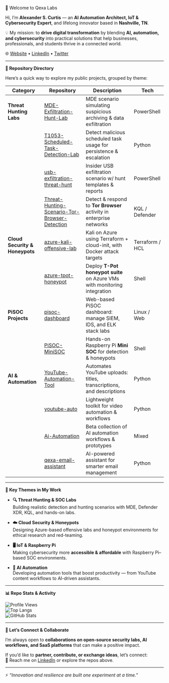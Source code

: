 👋 Welcome to Qexa Labs

Hi, I’m **Alexander S. Curtis** — an **AI Automation Architect, IoT & Cybersecurity Expert**, and lifelong innovator based in **Nashville, TN**.  

💡 My mission: to **drive digital transformation** by blending **AI, automation, and cybersecurity** into practical solutions that help businesses, professionals, and students thrive in a connected world.  

🌐 [Website](https://qexa.com) • [LinkedIn](https://www.linkedin.com/in/alexanderscurtis) • [Twitter](https://twitter.com/alexandercurtis)

---

**📂 Repository Directory**

Here’s a quick way to explore my public projects, grouped by theme:

| Category | Repository | Description | Tech |
|----------|------------|-------------|------|
| **Threat Hunting Labs** | [MDE-Exfiltration-Hunt-Lab](https://github.com/qexa/MDE-Exfiltration-Hunt-Lab) | MDE scenario simulating suspicious archiving & data exfiltration | PowerShell |
| | [T1053-Scheduled-Task-Detection-Lab](https://github.com/qexa/T1053-Scheduled-Task-Detection-Lab) | Detect malicious scheduled task usage for persistence & escalation | Python |
| | [usb-exfiltration-threat-hunt](https://github.com/qexa/usb-exfiltration-threat-hunt) | Insider USB exfiltration scenario w/ hunt templates & reports | PowerShell |
| | [Threat-Hunting-Scenario-Tor-Browser-Detection](https://github.com/qexa/Threat-Hunting-Scenario-Tor-Browser-Detection) | Detect & respond to **Tor Browser** activity in enterprise networks | KQL / Defender |
| **Cloud Security & Honeypots** | [azure-kali-offensive-lab](https://github.com/qexa/azure-kali-offensive-lab) | Kali on Azure using Terraform + cloud-init, with Docker attack targets | Terraform / HCL |
| | [azure-tpot-honeypot](https://github.com/qexa/azure-tpot-honeypot) | Deploy **T-Pot honeypot suite** on Azure VMs with monitoring integration | Shell |
| **PiSOC Projects** | [pisoc-dashboard](https://github.com/qexa/pisoc-dashboard) | Web-based PiSOC dashboard: manage SIEM, IDS, and ELK stack labs | Linux / Web |
| | [PiSOC-MiniSOC](https://github.com/qexa/PiSOC-MiniSOC) | Hands-on Raspberry Pi **Mini SOC** for detection & honeypots | Shell |
| **AI & Automation** | [YouTube-Automation-Tool](https://github.com/qexa/YouTube-Automation-Tool) | Automates YouTube uploads: titles, transcriptions, and descriptions | Python |
| | [youtube-auto](https://github.com/qexa/youtube-auto) | Lightweight toolkit for video automation & workflows | Python |
| | [Ai-Automation](https://github.com/qexa/Ai-Automation) | Beta collection of AI automation workflows & prototypes | Mixed |
| | [qexa-email-assistant](https://github.com/qexa/qexa-email-assistant) | AI-powered assistant for smarter email management | Python |

---

**🔑 Key Themes in My Work**

- **🔍 Threat Hunting & SOC Labs**  
  Building realistic detection and hunting scenarios with MDE, Defender XDR, KQL, and hands-on labs.  

- **☁️ Cloud Security & Honeypots**  
  Designing Azure-based offensive labs and honeypot environments for ethical research and red-teaming.  

- **🖥️ IoT & Raspberry Pi**  
  Making cybersecurity more **accessible & affordable** with Raspberry Pi–based SOC environments.  

- **🤖 AI Automation**  
  Developing automation tools that boost productivity — from YouTube content workflows to AI-driven assistants.  

---

**📊 Repo Stats & Activity**

![Profile Views](https://komarev.com/ghpvc/?username=qexa&style=flat-square)  
![Top Langs](https://github-readme-stats.vercel.app/api/top-langs/?username=qexa&layout=compact&theme=radical)  
![GitHub Stats](https://github-readme-stats.vercel.app/api?username=qexa&show_icons=true&theme=radical)

---

**🤝 Let’s Connect & Collaborate**

I’m always open to **collaborations on open-source security labs, AI workflows, and SaaS platforms** that can make a positive impact.  

If you’d like to **partner, contribute, or exchange ideas**, let’s connect:  
📩 Reach me on [LinkedIn](https://www.linkedin.com/in/alexanderscurtis) or explore the repos above.  

---

⚡ *“Innovation and resilience are built one experiment at a time.”*
